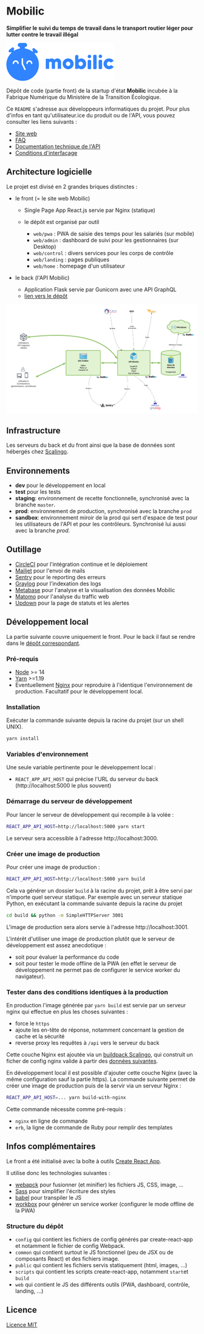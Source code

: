 # Mobilic

**Simplifier le suivi du temps de travail dans le transport routier léger pour lutter contre le travail illégal**

<img height="100px" style="margin-right: 20px" src="./common/assets/images/mobilic-logo-with-text.svg" alt="mobilic-logo"></img>

Dépôt de code (partie front) de la startup d'état **Mobilic** incubée à la Fabrique Numérique du Ministère de la Transition Écologique.

Ce `README` s'adresse aux développeurs informatiques du projet. Pour plus d'infos en tant qu'utilisateur.ice du produit ou de l'API, vous pouvez consulter les liens suivants :

- [Site web](https://mobilic.beta.gouv.fr)
- [FAQ](https://faq.mobilic.beta.gouv.fr/)
- [Documentation technique de l'API](https://mobilic.beta.gouv.fr/developers)
- [Conditions d'interfaçage](https://developers.mobilic.beta.gouv.fr/conditions-dinterfacage)

## Architecture logicielle

Le projet est divisé en 2 grandes briques distinctes :

- le front (= le site web Mobilic)

  - Single Page App React.js servie par Nginx (statique)
  - le dépôt est organisé par outil

    - `web/pwa` : PWA de saisie des temps pour les salariés (sur mobile)
    - `web/admin` : dashboard de suivi pour les gestionnaires (sur Desktop)
    - `web/control` : divers services pour les corps de contrôle
    - `web/landing` : pages publiques
    - `web/home` : homepage d'un utilisateur

- le back (l'API Mobilic)
  - Application Flask servie par Gunicorn avec une API GraphQL
  - [lien vers le dépôt](https://github.com/MTES-MCT/mobilic-api)

![Architecture](./archi.png)

## Infrastructure

Les serveurs du back et du front ainsi que la base de données sont hébergés chez [Scalingo](https://scalingo.com/).

## Environnements

- **dev** pour le développement en local
- **test** pour les tests
- **staging**: environnement de recette fonctionnelle, synchronisé avec la branche `master`.
- **prod**: environnement de production, synchronisé avec la branche `prod`
- **sandbox**: environnement miroir de la prod qui sert d'espace de test pour les utilisateurs de l'API et pour les contrôleurs. Synchronisé lui aussi avec la branche _prod_.

## Outillage

- [CircleCI](https://circleci.com/) pour l'intégration continue et le déploiement
- [Mailjet](https://fr.mailjet.com/) pour l'envoi de mails
- [Sentry](https://sentry.io) pour le reporting des erreurs
- [Graylog](https://www.graylog.org/) pour l'indexation des logs
- [Metabase](https://www.metabase.com/) pour l'analyse et la visualisation des données Mobilic
- [Matomo](https://fr.matomo.org/) pour l'analyse du traffic web
- [Updown](https://updown.io/) pour la page de statuts et les alertes

## Développement local

La partie suivante couvre uniquement le front. Pour le back il faut se rendre dans le [dépôt correspondant](https://github.com/MTES-MCT/mobilic-api).

### Pré-requis

- [Node](https://nodejs.org/en/) >= 14
- [Yarn](https://yarnpkg.com/) >=1.19
- Eventuellement [Nginx](https://fr.wikipedia.org/wiki/NGINX) pour reproduire à l'identique l'environnement de production. Facultatif pour le développement local.

### Installation

Exécuter la commande suivante depuis la racine du projet (sur un shell UNIX).

```sh
yarn install
```

### Variables d'environnement

Une seule variable pertinente pour le développement local :

- `REACT_APP_API_HOST` qui précise l'URL du serveur du back (http://localhost:5000 le plus souvent)

### Démarrage du serveur de développement

Pour lancer le serveur de développement qui recompile à la volée :

```sh
REACT_APP_API_HOST=http://localhost:5000 yarn start
```

Le serveur sera accessible à l'adresse http://localhost:3000.

### Créer une image de production

Pour créer une image de production :

```sh
REACT_APP_API_HOST=http://localhost:5000 yarn build
```

Cela va générer un dossier `build` à la racine du projet, prêt à être servi par n'importe quel serveur statique. Par exemple avec un serveur statique Python, en exécutant la commande suivante depuis la racine du projet

```sh
cd build && python -m SimpleHTTPServer 3001
```

L'image de production sera alors servie à l'adresse http://localhost:3001.

L'intérêt d'utiliser une image de production plutôt que le serveur de développement est assez anecdotique :

- soit pour évaluer la performance du code
- soit pour tester le mode offline de la PWA (en effet le serveur de développement ne permet pas de configurer le service worker du navigateur).

### Tester dans des conditions identiques à la production

En production l'image générée par `yarn build` est servie par un serveur nginx qui effectue en plus les choses suivantes :

- force le `https`
- ajoute les en-tête de réponse, notamment concernant la gestion de cache et la sécurité
- reverse proxy les requêtes à `/api` vers le serveur du back

Cette couche Nginx est ajoutée via un [buildpack Scalingo](https://doc.scalingo.com/platform/deployment/buildpacks/nginx), qui construit un ficher de config nginx valide à partir des [données suivantes](./servers.conf.erb).

En développement local il est possible d'ajouter cette couche Nginx (avec la même configuration sauf la partie https). La commande suivante permet de créer une image de production puis de la servir via un serveur Nginx :

```sh
REACT_APP_API_HOST=... yarn build-with-nginx
```

Cette commande nécessite comme pré-requis :

- `nginx` en ligne de commande
- `erb`, la ligne de commande de Ruby pour remplir des templates

## Infos complémentaires

Le front a été initialisé avec la boîte à outils [Create React App](https://github.com/facebook/create-react-app).

Il utilise donc les technologies suivantes :

- [webapck](https://webpack.js.org/) pour fusionner (et minifier) les fichiers JS, CSS, image, ...
- [Sass](https://sass-lang.com/) pour simplifier l'écriture des styles
- [babel](https://babeljs.io/) pour transpiler le JS
- [workbox](https://developers.google.com/web/tools/workbox) pour générer un service worker (configurer le mode offline de la PWA)

### Structure du dépôt

- `config` qui contient les fichiers de config générés par create-react-app et notamment le fichier de config Webpack.
- `common` qui contient surtout le JS fonctionnel (peu de JSX ou de composants React) et des fichiers image.
- `public` qui contient les fichiers servis statiquement (html, images, ...)
- `scripts` qui contient les scripts create-react-app, notamment `start`et `build`
- `web` qui contient le JS des différents outils (PWA, dashboard, contrôle, landing, ...)

## Licence

[Licence MIT](./LICENSE.txt)
